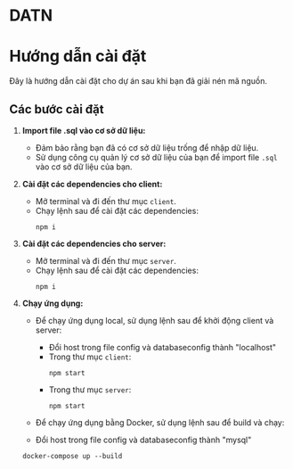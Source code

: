 # DATN

# Hướng dẫn cài đặt

Đây là hướng dẫn cài đặt cho dự án sau khi bạn đã giải nén mã nguồn.

## Các bước cài đặt

1. **Import file .sql vào cơ sở dữ liệu:**
   - Đảm bảo rằng bạn đã có cơ sở dữ liệu trống để nhập dữ liệu.
   - Sử dụng công cụ quản lý cơ sở dữ liệu của bạn để import file `.sql` vào cơ sở dữ liệu của bạn.

2. **Cài đặt các dependencies cho client:**
   - Mở terminal và đi đến thư mục `client`.
   - Chạy lệnh sau để cài đặt các dependencies:
     ```
     npm i
     ```

3. **Cài đặt các dependencies cho server:**
   - Mở terminal và đi đến thư mục `server`.
   - Chạy lệnh sau để cài đặt các dependencies:
     ```
     npm i
     ```

4. **Chạy ứng dụng:**
   - Để chạy ứng dụng local, sử dụng lệnh sau để khởi động client và server:
     - Đổi host trong file config và databaseconfig thành "localhost" 
     - Trong thư mục `client`:
       ```
       npm start
       ```
     - Trong thư mục `server`:
       ```
       npm start
       ```
   
   - Để chạy ứng dụng bằng Docker, sử dụng lệnh sau để build và chạy:
    - Đổi host trong file config và databaseconfig thành "mysql" 
     ```
     docker-compose up --build
     ```
